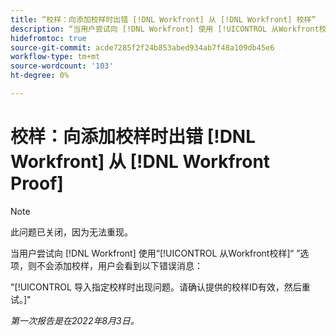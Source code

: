 ```yaml
---
title: “校样：向添加校样时出错 [!DNL Workfront] 从 [!DNL Workfront] 校样”
description: “当用户尝试向 [!DNL Workfront] 使用 [!UICONTROL 从Workfront校样] 选项，则不会添加校样，并且用户会看到错误消息。”
hidefromtoc: true
source-git-commit: acde7285f2f24b853abed934ab7f48a109db45e6
workflow-type: tm+mt
source-wordcount: '103'
ht-degree: 0%

---
```



# 校样：向添加校样时出错 [!DNL Workfront] 从 [!DNL Workfront Proof]

<!-- This issue is on both WF and proof known issue pages -->

>[!NOTE]
>
>此问题已关闭，因为无法重现。

当用户尝试向 [!DNL Workfront] 使用“[!UICONTROL 从Workfront校样]“ ”选项，则不会添加校样，用户会看到以下错误消息：

&quot;[!UICONTROL 导入指定校样时出现问题。请确认提供的校样ID有效，然后重试。]&quot;

_第一次报告是在2022年8月3日。_

